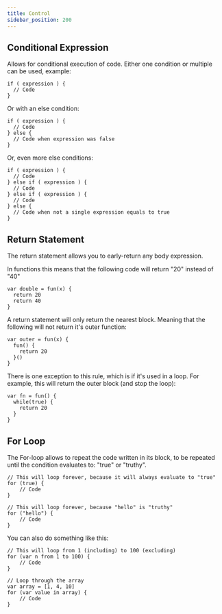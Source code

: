 ```yaml
---
title: Control
sidebar_position: 200
---
```


## Conditional Expression

Allows for conditional execution of code. Either one condition or multiple can be used, example:

```loop
if ( expression ) {
  // Code
}
```

Or with an else condition:

```loop
if ( expression ) {
  // Code
} else {
  // Code when expression was false
}
```

Or, even more else conditions:

```loop
if ( expression ) {
  // Code
} else if ( expression ) {
  // Code
} else if ( expression ) {
  // Code
} else {
  // Code when not a single expression equals to true
}
```

## Return Statement

The return statement allows you to early-return any body expression.

In functions this means that the following code will return "20" instead of "40"

```loop
var double = fun(x) {
  return 20
  return 40
}
```

A return statement will only return the nearest block. Meaning that the following will not return it's outer function:

```loop
var outer = fun(x) {
  fun() {
    return 20
  }()
}
```

There is one exception to this rule, which is if it's used in a loop. For example, this will return the outer block (and stop the loop):

```loop
var fn = fun() {
  while(true) {
    return 20
  }
}
```

## For Loop

The For-loop allows to repeat the code written in its block, to be repeated until the condition evaluates to: "true" or "truthy".

```loop
// This will loop forever, because it will always evaluate to "true"
for (true) { 
    // Code
}

// This will loop forever, because "hello" is "truthy"
for ("hello") { 
    // Code
}
```

You can also do something like this:

```loop
// This will loop from 1 (including) to 100 (excluding)
for (var n from 1 to 100) { 
    // Code
}

// Loop through the array
var array = [1, 4, 10]
for (var value in array) { 
    // Code
}
```